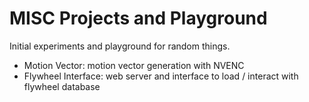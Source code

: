 # MISC Projects and Playground
Initial experiments and playground for random things.

- Motion Vector: motion vector generation with NVENC
- Flywheel Interface: web server and interface to load / interact with flywheel database
